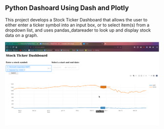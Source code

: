 ## Python Dashoard Using Dash and Plotly

This project develops a Stock Ticker Dashboard that allows the user to either enter a ticker symbol into an input box,
or to select item(s) from a dropdown list, and uses pandas_datareader to look up and display stock data on a graph.

![alt text](Dashboard.png)
